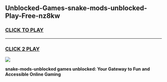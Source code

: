 
## Unblocked-Games-snake-mods-unblocked-Play-Free-nz8kw
<h3>
<a href="https://premium76.site?title=snake-mods-unblocked&ref=23A">CLICK TO PLAY</a></h3>
<hr>

<h3>
<a href="https://premium76.site?title=snake-mods-unblocked&ref=23A">CLICK 2 PLAY</a>
  
</h3>

<a href="https://premium76.site?title=snake-mods-unblocked&ref=23A"><img src="https://clearcache.store/games.png"></a>


**snake-mods-unblocked games unblocked: Your Gateway to Fun and Accessible Online Gaming**
